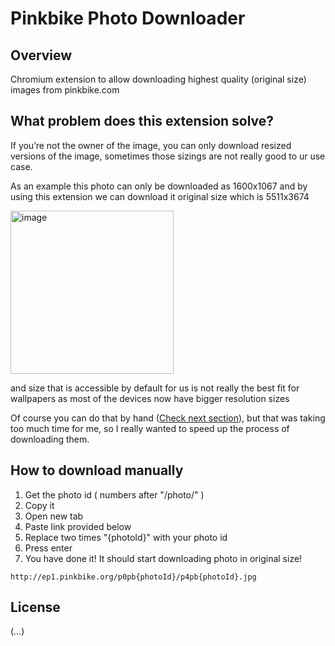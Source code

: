 # Pinkbike Photo Downloader

## Overview

Chromium extension to allow downloading highest quality (original size) images from pinkbike.com

## What problem does this extension solve?

If you’re not the owner of the image, you can only download resized versions of the image, sometimes those sizings are not really good to ur use case.

As an example this photo can only be downloaded as 1600x1067 and by using this extension we can download it original size which is 5511x3674

<img width="261" alt="image" src="https://user-images.githubusercontent.com/43639758/208632735-1592e4f4-8271-4e37-95e8-bdd23daa65c6.png">

and size that is accessible by default for us is not really the best fit for wallpapers as most of the devices now have bigger resolution sizes

Of course you can do that by hand ([Check next section](#how-to-download-manually)), but that was taking too much time for me, so I really wanted to speed up the process of downloading them.

## How to download manually

1. Get the photo id ( numbers after "/photo/" )
2. Copy it
3. Open new tab
4. Paste link provided below
5. Replace two times "{photoId}" with your photo id
6. Press enter
7. You have done it! It should start downloading photo in original size!

```
http://ep1.pinkbike.org/p0pb{photoId}/p4pb{photoId}.jpg
```

## License

(…)

